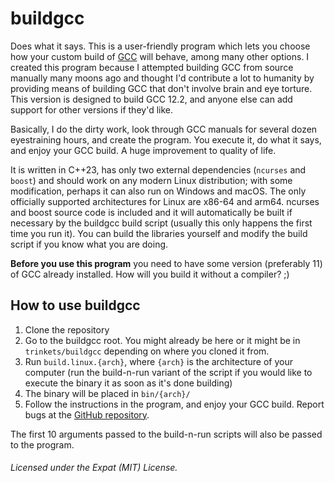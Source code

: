 # buildgcc

Does what it says. This is a user-friendly program which lets you choose how your custom build of [GCC](https://gcc.gnu.org "Click here to go to GCC's official website") will behave, among many other options. I created this program because I attempted building GCC from source manually many moons ago and thought I'd contribute a lot to humanity by providing means of building GCC that don't involve brain and eye torture. This version is designed to build GCC 12.2, and anyone else can add support for other versions if they'd like.

Basically, I do the dirty work, look through GCC manuals for several dozen eyestraining hours, and create the program. You execute it, do what it says, and enjoy your GCC build. A huge improvement to quality of life.

It is written in C++23, has only two external dependencies (`ncurses` and `boost`) and should work on any modern Linux distribution; with some modification, perhaps it can also run on Windows and macOS. The only officially supported architectures for Linux are x86-64 and arm64. ncurses and boost source code is included and it will automatically be built if necessary by the buildgcc build script (usually this only happens the first time you run it). You can build the libraries yourself and modify the build script if you know what you are doing.

**Before you use this program** you need to have some version (preferably 11) of GCC already installed. How will you build it without a compiler? ;)

## How to use buildgcc

1. Clone the repository
2. Go to the buildgcc root. You might already be here or it might be in `trinkets/buildgcc` depending on where you cloned it from.
3. Run `build.linux.{arch}`, where `{arch}` is the architecture of your computer (run the build-n-run variant of the script if you would like to execute the binary it as soon as it's done building)
4. The binary will be placed in `bin/{arch}/`
5. Follow the instructions in the program, and enjoy your GCC build. Report bugs at the [GitHub repository](https://github.com/HackerDaGreat57/trinkets "Click here to go to the repository.").

The first 10 arguments passed to the build-n-run scripts will also be passed to the program.

###### Licensed under the Expat (MIT) License.
